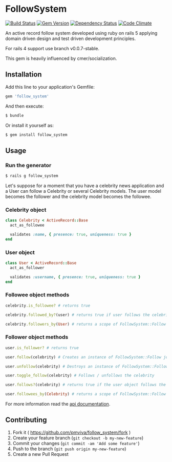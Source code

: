 # FollowSystem

[![Build Status](https://travis-ci.org/pmviva/follow_system.png?branch=master)](https://travis-ci.org/pmviva/follow_system)
[![Gem Version](https://badge.fury.io/rb/follow_system.svg)](http://badge.fury.io/rb/follow_system)
[![Dependency Status](https://gemnasium.com/pmviva/follow_system.svg)](https://gemnasium.com/pmviva/follow_system)
[![Code Climate](https://codeclimate.com/github/pmviva/follow_system/badges/gpa.svg)](https://codeclimate.com/github/pmviva/follow_system)

An active record follow system developed using ruby on rails 5 applying domain driven design and test driven development principles.

For rails 4 support use branch v0.0.7-stable.

This gem is heavily influenced by cmer/socialization.

## Installation

Add this line to your application's Gemfile:

```ruby
gem 'follow_system'
```

And then execute:

```ruby
$ bundle
```

Or install it yourself as:

```ruby
$ gem install follow_system
```

## Usage

### Run the generator

```ruby
$ rails g follow_system
```

Let's suppose for a moment that you have a celebrity news application and a User can follow a Celebrity or several Celebrity models.
The user model becomes the follower and the celebrity model becomes the followee.

### Celebrity object
```ruby
class Celebrity < ActiveRecord::Base
  act_as_followee

  validates :name, { presence: true, uniqueness: true }
end
```

### User object
```ruby
class User < ActiveRecord::Base
  act_as_follower

  validates :username, { presence: true, uniqueness: true }
end
```

### Followee object methods
```ruby
celebrity.is_followee? # returns true

celebrity.followed_by?(user) # returns true if user follows the celebrity object, false otherwise

celebrity.followers_by(User) # returns a scope of FollowSystem::Follow join model that belongs to the celebrity object and belongs to follower objects of type User
```


### Follower object methods
```ruby
user.is_follower? # returns true

user.follow(celebrity) # Creates an instance of FollowSystem::Follow join model associating the user object and the celebrity object, returns true if succeded, false otherwise

user.unfollow(celebrity) # Destroys an instance of FollowSystem::Follow join model that associates the user object and the celebrity object, returns true if succeded, false otherwise

user.toggle_follow(celebrity) # Follows / unfollows the celebrity

user.follows?(celebrity) # returns true if the user object follows the celebrity object, false otherwise

user.followees_by(Celebrity) # returns a scope of FollowSystem::Follow join model that belongs to the user object and belongs to followee objects of type Celebrity
```

For more information read the [api documentation](http://rubydoc.info/gems/follow_system).

## Contributing

1. Fork it ( https://github.com/pmviva/follow_system/fork )
2. Create your feature branch (`git checkout -b my-new-feature`)
3. Commit your changes (`git commit -am 'Add some feature'`)
4. Push to the branch (`git push origin my-new-feature`)
5. Create a new Pull Request

